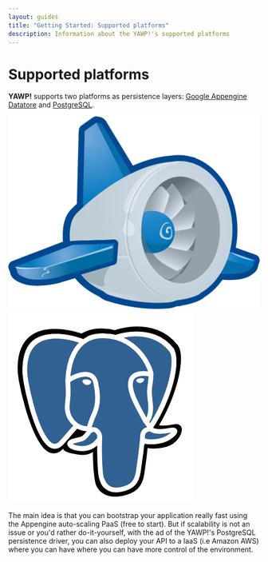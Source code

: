 ```yaml
---
layout: guides
title: "Getting Started: Supported platforms"
description: Information about the YAWP!'s supported platforms
---
```

# Supported platforms

__YAWP!__ supports two platforms as persistence layers: [Google Appengine Datatore](https://cloud.google.com) and [PostgreSQL](http://www.postgresql.org).


<div class="platforms">
    <img src="/assets/img/platforms/appengine.png" />
    <img src="/assets/img/platforms/postgres.png" />
</div>

The main idea is that you can bootstrap your application really fast using the
Appengine auto-scaling PaaS (free to start). But if scalability is not an issue
or you'd rather do-it-yourself, with the ad of the YAWP!'s PostgreSQL persistence
driver, you can also deploy your API to a IaaS (i.e Amazon AWS) where you can
have where you can have more control of the environment.
